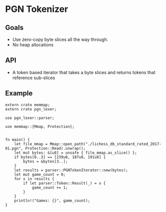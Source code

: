 # PGN Tokenizer
## Goals
- Use zero-copy byte slices all the way through.
- No heap allocations

## API
- A token based iterator that takes a byte slices and returns tokens that reference sub-slices


## Example

```
extern crate memmap;
extern crate pgn_lexer;

use pgn_lexer::parser;

use memmap::{Mmap, Protection};


fn main() {
    let file_mmap = Mmap::open_path("./lichess_db_standard_rated_2017-01.pgn", Protection::Read).unwrap();
    let mut bytes: &[u8] = unsafe { file_mmap.as_slice() };
    if bytes[0..3] == [239u8, 187u8, 191u8] {
        bytes = &bytes[3..];
    }
    let results = parser::PGNTokenIterator::new(bytes);
    let mut game_count = 0;
    for x in results {
        if let parser::Token::Result(_) = x {
            game_count += 1;
        }
    }
    println!("Games: {}", game_count);
}
```
